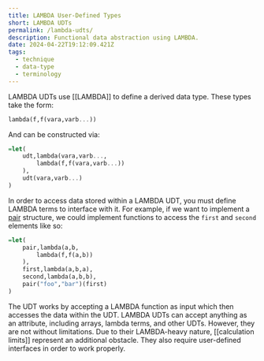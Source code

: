 ```yaml
---
title: LAMBDA User-Defined Types
short: LAMBDA UDTs
permalink: /lambda-udts/
description: Functional data abstraction using LAMBDA.
date: 2024-04-22T19:12:09.421Z
tags:
  - technique
  - data-type
  - terminology
---
```

LAMBDA UDTs use [[LAMBDA]] to define a derived data type. These types take the form:

```haskell
lambda(f,f(vara,varb...))
```
And can be constructed via:
```haskell
=let(
    udt,lambda(vara,varb...,
        lambda(f,f(vara,varb...))
    ),
    udt(vara,varb...)
)
```
In order to access data stored within a LAMBDA UDT, you must define LAMBDA terms to interface with it. For example, if we want to implement a [pair](https://www.geeksforgeeks.org/pair-in-cpp-stl/) structure, we could implement functions to access the `first` and `second` elements like so:
```haskell
=let(
    pair,lambda(a,b,
        lambda(f,f(a,b))
    ),
    first,lambda(a,b,a),
    second,lambda(a,b,b),
    pair("foo","bar")(first)
)
```
The UDT works by accepting a LAMBDA function as input which then accesses the data within the UDT.
LAMBDA UDTs can accept anything as an attribute, including arrays, lambda terms, and other UDTs.
However, they are not without limitations. Due to their LAMBDA-heavy nature, [[calculation limits]] represent an additional obstacle. They also require user-defined interfaces in order to work properly.